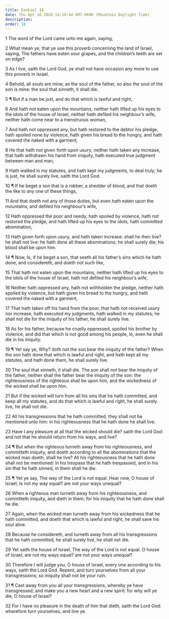 ```yaml
---
title: Ezekiel 18
date: Thu Apr 16 2020 14:10:44 GMT-0600 (Mountain Daylight Time)
description: 
order: 18
---
```


<p>1 The word of the Lord came unto me again, saying,</p>
<p>
  2 What mean ye, that ye use this proverb concerning the land of Israel,
  saying, The fathers have eaten sour grapes, and the children&#x2019;s teeth
  are set on edge?
</p>
<p>
  3 As I live, saith the Lord God, ye shall not have occasion any more to use
  this proverb in Israel.
</p>
<p>
  4 Behold, all souls are mine; as the soul of the father, so also the soul of
  the son is mine: the soul that sinneth, it shall die.
</p>
<p>5 &#xB6; But if a man be just, and do that which is lawful and right,</p>
<p>
  6 And hath not eaten upon the mountains, neither hath lifted up his eyes to
  the idols of the house of Israel, neither hath defiled his neighbour&#x2019;s
  wife, neither hath come near to a menstruous woman,
</p>
<p>
  7 And hath not oppressed any, but hath restored to the debtor his pledge, hath
  spoiled none by violence, hath given his bread to the hungry, and hath covered
  the naked with a garment;
</p>
<p>
  8 He that hath not given forth upon usury, neither hath taken any increase,
  that hath withdrawn his hand from iniquity, hath executed true judgment
  between man and man,
</p>
<p>
  9 Hath walked in my statutes, and hath kept my judgments, to deal truly; he is
  just, he shall surely live, saith the Lord God.
</p>
<p>
  10 &#xB6; If he beget a son that is a robber, a shedder of blood, and that
  doeth the like to any one of these things,
</p>
<p>
  11 And that doeth not any of those duties, but even hath eaten upon the
  mountains, and defiled his neighbour&#x2019;s wife,
</p>
<p>
  12 Hath oppressed the poor and needy, hath spoiled by violence, hath not
  restored the pledge, and hath lifted up his eyes to the idols, hath committed
  abomination,
</p>
<p>
  13 Hath given forth upon usury, and hath taken increase: shall he then live?
  he shall not live: he hath done all these abominations; he shall surely die;
  his blood shall be upon him.
</p>
<p>
  14 &#xB6; Now, lo, if he beget a son, that seeth all his father&#x2019;s sins
  which he hath done, and considereth, and doeth not such like,
</p>
<p>
  15 That hath not eaten upon the mountains, neither hath lifted up his eyes to
  the idols of the house of Israel, hath not defiled his neighbour&#x2019;s
  wife,
</p>
<p>
  16 Neither hath oppressed any, hath not withholden the pledge, neither hath
  spoiled by violence, but hath given his bread to the hungry, and hath covered
  the naked with a garment,
</p>
<p>
  17 That hath taken off his hand from the poor, that hath not received usury
  nor increase, hath executed my judgments, hath walked in my statutes; he shall
  not die for the iniquity of his father, he shall surely live.
</p>
<p>
  18 As for his father, because he cruelly oppressed, spoiled his brother by
  violence, and did that which is not good among his people, lo, even he shall
  die in his iniquity.
</p>
<p>
  19 &#xB6; Yet say ye, Why? doth not the son bear the iniquity of the father?
  When the son hath done that which is lawful and right, and hath kept all my
  statutes, and hath done them, he shall surely live.
</p>
<p>
  20 The soul that sinneth, it shall die. The son shall not bear the iniquity of
  the father, neither shall the father bear the iniquity of the son: the
  righteousness of the righteous shall be upon him, and the wickedness of the
  wicked shall be upon him.
</p>
<p>
  21 But if the wicked will turn from all his sins that he hath committed, and
  keep all my statutes, and do that which is lawful and right, he shall surely
  live, he shall not die.
</p>
<p>
  22 All his transgressions that he hath committed, they shall not be mentioned
  unto him: in his righteousness that he hath done he shall live.
</p>
<p>
  23 Have I any pleasure at all that the wicked should die? saith the Lord God:
  and not that he should return from his ways, and live?
</p>
<p>
  24 &#xB6; But when the righteous turneth away from his righteousness, and
  committeth iniquity, and doeth according to all the abominations that the
  wicked man doeth, shall he live? All his righteousness that he hath done shall
  not be mentioned: in his trespass that he hath trespassed, and in his sin that
  he hath sinned, in them shall he die.
</p>
<p>
  25 &#xB6; Yet ye say, The way of the Lord is not equal. Hear now, O house of
  Israel; Is not my way equal? are not your ways unequal?
</p>
<p>
  26 When a righteous man turneth away from his righteousness, and committeth
  iniquity, and dieth in them; for his iniquity that he hath done shall he die.
</p>
<p>
  27 Again, when the wicked man turneth away from his wickedness that he hath
  committed, and doeth that which is lawful and right, he shall save his soul
  alive.
</p>
<p>
  28 Because he considereth, and turneth away from all his transgressions that
  he hath committed, he shall surely live, he shall not die.
</p>
<p>
  29 Yet saith the house of Israel, The way of the Lord is not equal. O house of
  Israel, are not my ways equal? are not your ways unequal?
</p>
<p>
  30 Therefore I will judge you, O house of Israel, every one according to his
  ways, saith the Lord God. Repent, and turn yourselves from all your
  transgressions; so iniquity shall not be your ruin.
</p>
<p>
  31 &#xB6; Cast away from you all your transgressions, whereby ye have
  transgressed; and make you a new heart and a new spirit: for why will ye die,
  O house of Israel?
</p>
<p>
  32 For I have no pleasure in the death of him that dieth, saith the Lord God:
  wherefore turn yourselves, and live ye.
</p>
